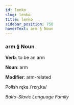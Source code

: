 ```yaml
---
id: lenko
slug: lenko
title: lenko
sidebar_position: 750
hoverText: arm § Noun
---
```


### arm § Noun

**Verb**: to be an arm

**Noun**: arm

**Modifier**: arm-related

Polish ręka /ˈrɛŋ.ka/

*Balto-Slavic Language Family*